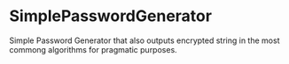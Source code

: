 # SimplePasswordGenerator
Simple Password Generator that also outputs encrypted string in the most commong algorithms for pragmatic purposes.
